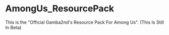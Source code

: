 # AmongUs_ResourcePack
This is the "Official Gamba2nd's Resource Pack For Among Us". (This Is Still In Beta)
